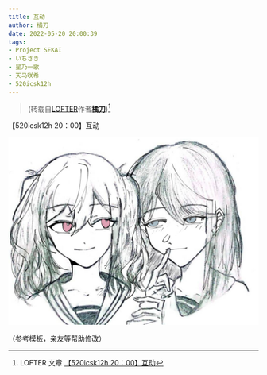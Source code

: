 ```yaml
---
title: 互动
author: 橘刀
date: 2022-05-20 20:00:39
tags:
- Project SEKAI
- いちさき
- 星乃一歌
- 天马咲希
- 520icsk12h
---
```


> (转载自[LOFTER](https://www.lofter.com/)作者[**橘刀**](https://xiling469.lofter.com/))[^*]

【520icsk12h 20：00】互动

<!-- more -->

![](post-20/content.jpeg)

（参考模板，亲友等帮助修改）

[^*]: LOFTER 文章 [【520icsk12h 20：00】互动](https://xiling469.lofter.com/post/1fa74d8f_2b57b25e4/)
